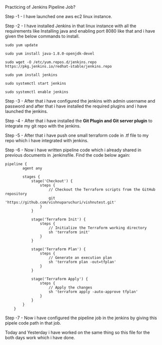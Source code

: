 Practicing of Jenkins Pipeline Job?

Step -1 - I have launched one aws ec2 linux instance.

Step -2 - I have installed Jenkins in that linux instance with all the requirements like Installing java and enabling port 8080 like that and i have given the below commands to install.

	sudo yum update
	
	sudo yum install java-1.8.0-openjdk-devel
	
	sudo wget -O /etc/yum.repos.d/jenkins.repo https://pkg.jenkins.io/redhat-stable/jenkins.repo
	
	sudo yum install jenkins
	
	sudo systemctl start jenkins
	
	sudo systemctl enable jenkins

Step -3 - After that i have configured the jenkins with admin username and password and after that i have installed the required plugins and i have launched the jenkins.

Step -4 - After that i have installed the **Git Plugin and Git server plugin** to integrate my git repo with the jenkins.

Step -5 -  After that i have push one small terraform code in .tf file to my repo which i have integrated with jenkins. 

Step -6 - Now i have written pipeline code which i already shared in previous documents in .jenkinsfile. Find the code below again:

	pipeline {
		    agent any
		    
		    stages {
		        stage('Checkout') {
		            steps {
		                // Checkout the Terraform scripts from the GitHub repository
		                git 'https://github.com/vishnuparuchuri/vishnutest.git'
		            }
		        }
		        
		        stage('Terraform Init') {
		            steps {
		                // Initialize the Terraform working directory
		                sh 'terraform init'
		            }
		        }
		        
		        stage('Terraform Plan') {
		            steps {
		                // Generate an execution plan
		                sh 'terraform plan -out=tfplan'
		            }
		        }
		        
		        stage('Terraform Apply') {
		            steps {
		                // Apply the changes
		                sh 'terraform apply -auto-approve tfplan'
		            }
		        }
		    }
		}

Step -7 - Now i have configured the pipeline job in the jenkins by giving this pipele code path in that job.

Today and Yesterday i have worked on the same thing so this file for the both days work which i have done.